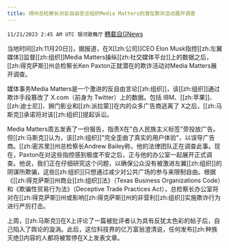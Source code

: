 ```yaml
---
title: 得州总检察长对反自由言论组织Media Matters的潜在欺诈活动展开调查
---
```

`11/21/2023 2:45 AM UTC 银河歌舞厅` [轉載自GNews](https://gnews.org/articles/1997518)

当地时间[[zh:11月20日]]，据报道，在X[[zh:公司]]CEO Elon Musk指控[[zh:左翼媒体]]监督[[zh:组织]]Media Matters操纵[[zh:社交媒体平台]]上的数据之后，[[zh:得克萨斯]]州总检察长Ken Paxton正就潜在的欺诈活动对Media Matters展开调查。

媒体事务Media Matters是一个激进的反自由言论[[zh:组织]]，该[[zh:组织]]通过欺诈手段篡改了 X.com（前身为 Twitter）上的数据。包括 IBM、[[zh:苹果]]、[[zh:迪士尼]]、狮门影业和[[zh:派拉蒙]]在内的众多广告商逃离了 X之后，[[zh:马斯克]]承诺将对该[[zh:组织]]提起诉讼。

Media Matters周五发表了一份报告，指责X在"白人民族主义标签"旁投放广告。但[[zh:马斯克]]认为，该[[zh:组织]]"完全歪曲了真实的用户体验"，以误导广告商。[[zh:密苏里]]州总检察长Andrew Bailey称，他的法律团队正在调查此事。现在，Paxton在对这些指控感到极度不安之后，正与他的办公室一起展开正式调查。他说，我们正在仔细研究这个问题，以确保公众没有被激进左翼[[zh:组织]]的阴谋所欺骗，这些[[zh:组织]]只想通过减少对公共广场的参与来限制自由。根据《[[zh:得克萨斯]]州商业[[zh:组织]]法》（Texas Business Organizations Code）和《欺骗性贸易行为法》（Deceptive Trade Practices Act），总检察长办公室将对在[[zh:得克萨斯]]州或影响[[zh:得克萨斯]]州的非营利[[zh:组织]]实施欺诈行为进行严厉打击。

上周，[[zh:马斯克]]在X上评论了一篇被批评者认为具有反犹太色彩的帖子后，自己陷入了舆论的漩涡。此后，这位科技界的亿万富翁澄清说，任何发布[[zh:种族灭绝]]内容的人都将被暂停在X上发表文章。
